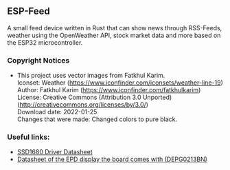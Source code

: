 ## ESP-Feed
A small feed device written in Rust that can show news through RSS-Feeds, weather using the OpenWeather API, stock market data and more based on the ESP32 microcontroller.

### Copyright Notices
- This project uses vector images from Fatkhul Karim.  
Iconset: Weather (https://www.iconfinder.com/iconsets/weather-line-19)  
Author: Fatkhul Karim (https://www.iconfinder.com/fatkhulkarim)  
License: Creative Commons (Attribution 3.0 Unported) (http://creativecommons.org/licenses/by/3.0/)  
Download date: 2022-01-25  
Changes that were made: Changed colors to pure black.

### Useful links:
- [SSD1680 Driver Datasheet](https://v4.cecdn.yun300.cn/100001_1909185147/SSD1680.pdf)
- [Datasheet of the EPD display the board comes with (DEPG0213BN)](https://www.mouser.cn/datasheet/2/271/MT_DEPG0213BNS800F41_V1_0_FINAL-1892316.pdf)
